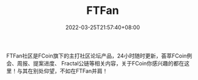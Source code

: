 ﻿---
weight: 
title: "FTFan"
description: "FTFan社区是FCoin旗下的主打社区论坛产品，24小时随时更新，荟萃FCoin例会、周报、提案进度、 Fractal公链等相关内容，关于FCoin你感兴趣的都在这里！与其在别处仰望，不如在FTFan..."
date: 2022-03-25T21:57:40+08:00
lastmod: 2022-03-25T16:45:40+08:00
draft: false
authors: ["Metabd"]
featuredImage: "ftfan.png"
link: ""
tags: ["元宇宙社区","FTFan"]
categories: ["navigation"]
navigation: ["元宇宙社区"]
lightgallery: true
toc: true
pinned: false
recommend: false
recommend1: false
---
FTFan社区是FCoin旗下的主打社区论坛产品，24小时随时更新，荟萃FCoin例会、周报、提案进度、 Fractal公链等相关内容，关于FCoin你感兴趣的都在这里！与其在别处仰望，不如在FTFan并肩！
